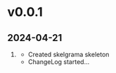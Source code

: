 <!--
# v1.2.0
## 2056-07-29

1. [](#new)
    * New features added
    * Another new feature
2. [](#improved)
    * Improvement made
    * Another improvement
3. [](#bugfix)
     * Bugfix implemented
     * Another bugfix -->


# v0.0.1
## 2024-04-21

1. [](#new)
    * Created skelgrama skeleton
    * ChangeLog started...
